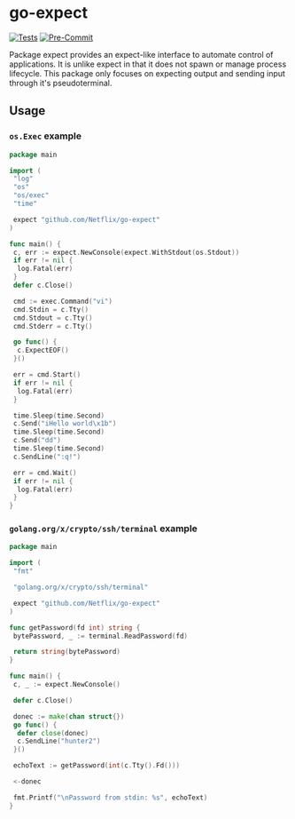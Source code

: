 # go-expect

[![Tests](https://github.com/l50/go-expect/actions/workflows/tests.yaml/badge.svg)](https://github.com/l50/go-expect/actions/workflows/tests.yaml)
[![Pre-Commit](https://github.com/l50/go-expect/actions/workflows/pre-commit.yaml/badge.svg)](https://github.com/l50/go-expect/actions/workflows/pre-commit.yaml)

Package expect provides an expect-like interface to automate control of
applications. It is unlike expect in that it does not spawn or manage process
lifecycle. This package only focuses on expecting output and sending input
through it's pseudoterminal.

## Usage

### `os.Exec` example

```go
package main

import (
 "log"
 "os"
 "os/exec"
 "time"

 expect "github.com/Netflix/go-expect"
)

func main() {
 c, err := expect.NewConsole(expect.WithStdout(os.Stdout))
 if err != nil {
  log.Fatal(err)
 }
 defer c.Close()

 cmd := exec.Command("vi")
 cmd.Stdin = c.Tty()
 cmd.Stdout = c.Tty()
 cmd.Stderr = c.Tty()

 go func() {
  c.ExpectEOF()
 }()

 err = cmd.Start()
 if err != nil {
  log.Fatal(err)
 }

 time.Sleep(time.Second)
 c.Send("iHello world\x1b")
 time.Sleep(time.Second)
 c.Send("dd")
 time.Sleep(time.Second)
 c.SendLine(":q!")

 err = cmd.Wait()
 if err != nil {
  log.Fatal(err)
 }
}
```

### `golang.org/x/crypto/ssh/terminal` example

```go
package main

import (
 "fmt"

 "golang.org/x/crypto/ssh/terminal"

 expect "github.com/Netflix/go-expect"
)

func getPassword(fd int) string {
 bytePassword, _ := terminal.ReadPassword(fd)

 return string(bytePassword)
}

func main() {
 c, _ := expect.NewConsole()

 defer c.Close()

 donec := make(chan struct{})
 go func() {
  defer close(donec)
  c.SendLine("hunter2")
 }()

 echoText := getPassword(int(c.Tty().Fd()))

 <-donec

 fmt.Printf("\nPassword from stdin: %s", echoText)
}
```
